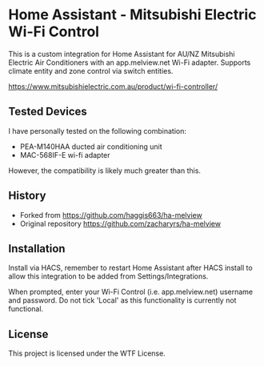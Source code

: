 # Home Assistant - Mitsubishi Electric Wi-Fi Control

This is a custom integration for Home Assistant for AU/NZ Mitsubishi Electric Air Conditioners with an app.melview.net Wi-Fi adapter.
Supports climate entity and zone control via switch entities.

https://www.mitsubishielectric.com.au/product/wi-fi-controller/

## Tested Devices
I have personally tested on the following combination:
 - PEA-M140HAA ducted air conditioning unit
 - MAC-568IF-E wi-fi adapter

However, the compatibility is likely much greater than this.

## History
 - Forked from https://github.com/haggis663/ha-melview
 - Original repository https://github.com/zacharyrs/ha-melview

## Installation
Install via HACS, remember to restart Home Assistant after HACS install to allow this integration to be added from Settings/Integrations. 

When prompted, enter your Wi-Fi Control (i.e. app.melview.net) username and password.
Do not tick 'Local' as this functionality is currently not functional.

## License
This project is licensed under the WTF License.
